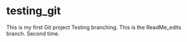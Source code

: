 # testing_git
This is my first Git project
Testing branching.  This is the ReadMe_edits branch.  Second time.
